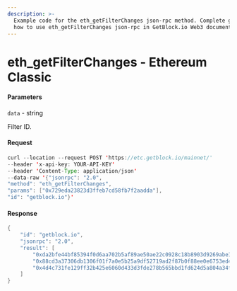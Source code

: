 ```yaml
---
description: >-
  Example code for the eth_getFilterChanges json-rpc method. Сomplete guide on
  how to use eth_getFilterChanges json-rpc in GetBlock.io Web3 documentation.
---
```


# eth\_getFilterChanges - Ethereum Classic

#### Parameters

`data` - string

Filter ID.

#### Request

```java
curl --location --request POST 'https://etc.getblock.io/mainnet/' 
--header 'x-api-key: YOUR-API-KEY' 
--header 'Content-Type: application/json' 
--data-raw '{"jsonrpc": "2.0",
"method": "eth_getFilterChanges",
"params": ["0x729eda23823d3ffeb7cd58fb7f2aadda"],
"id": "getblock.io"}'
```

#### Response

```java
{
    "id": "getblock.io",
    "jsonrpc": "2.0",
    "result": [
        "0xda2bfe44bf85394f0d6aa702b5af89ae50ae22c0928c18b8903d9269abe17e0b",
        "0x88cd3a37306db1306f01f7a0e5b25a9df52719ad2f87b0f88ee0e6753ed4a812",
        "0x4d4c731fe129ff32b425e6060d433d3fde278b565bbd1fd624d5a804a34f8786"
    ]
}
```
